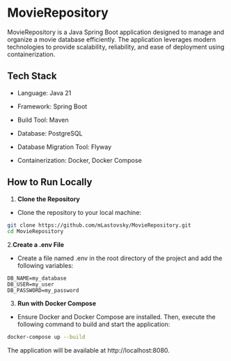 # MovieRepository
MovieRepository is a Java Spring Boot application designed to manage and organize a movie database efficiently. The application leverages modern technologies to provide scalability, reliability, and ease of deployment using containerization.

## Tech Stack
- Language: Java 21

- Framework: Spring Boot

- Build Tool: Maven

- Database: PostgreSQL

- Database Migration Tool: Flyway

- Containerization: Docker, Docker Compose

## How to Run Locally
1. **Clone the Repository**
- Clone the repository to your local machine:
```bash
git clone https://github.com/mLastovsky/MovieRepository.git
cd MovieRepository
```

2.**Create a .env File**
- Create a file named .env in the root directory of the project and add the following variables:

```env
DB_NAME=my_database
DB_USER=my_user
DB_PASSWORD=my_password
```

3. **Run with Docker Compose**
- Ensure Docker and Docker Compose are installed. Then, execute the following command to build and start the application:
```bash
docker-compose up --build
```
The application will be available at http://localhost:8080.
